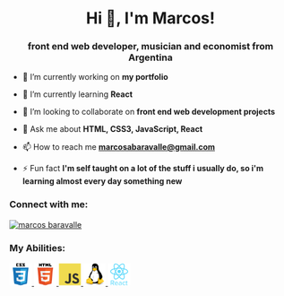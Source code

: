 <h1 align="center">Hi 👋, I'm Marcos!</h1>
<h3 align="center">front end web developer, musician and economist from Argentina</h3>

- 🔭 I’m currently working on **my portfolio**

- 🌱 I’m currently learning **React**

- 👯 I’m looking to collaborate on **front end web development projects**

- 💬 Ask me about **HTML, CSS3, JavaScript, React**

- 📫 How to reach me **marcosabaravalle@gmail.com**

- ⚡ Fun fact **I'm self taught on a lot of the stuff i usually do, so i'm learning almost every day something new**

<h3 align="left">Connect with me:</h3>
<p align="left">
<a href="https://www.linkedin.com/in/marcos-baravalle-644ab4233/" target="_BLANK"><img align="center" src="https://raw.githubusercontent.com/rahuldkjain/github-profile-readme-generator/master/src/images/icons/Social/linked-in-alt.svg" alt="marcos baravalle" height="30" width="40" /></a>
</p>

<h3 align="left">My Abilities: </h3>
<p align="left"> <a href="https://www.w3schools.com/css/" target="_blank" rel="noreferrer"> <img src="https://raw.githubusercontent.com/devicons/devicon/master/icons/css3/css3-original-wordmark.svg" alt="css3" width="40" height="40"/> </a>  <a href="https://www.w3.org/html/" target="_blank" rel="noreferrer"> <img src="https://raw.githubusercontent.com/devicons/devicon/master/icons/html5/html5-original-wordmark.svg" alt="html5" width="40" height="40"/> </a> <a href="https://developer.mozilla.org/en-US/docs/Web/JavaScript" target="_blank" rel="noreferrer"> <img src="https://raw.githubusercontent.com/devicons/devicon/master/icons/javascript/javascript-original.svg" alt="javascript" width="40" height="40"/> </a> <a href="https://www.linux.org/" target="_blank" rel="noreferrer"> <img src="https://raw.githubusercontent.com/devicons/devicon/master/icons/linux/linux-original.svg" alt="linux" width="40" height="40"/> </a> <a href="https://www.mongodb.com/" target="_blank" rel="noreferrer"> <a href="https://reactjs.org/" target="_blank" rel="noreferrer"> <img src="https://raw.githubusercontent.com/devicons/devicon/master/icons/react/react-original-wordmark.svg" alt="react" width="40" height="40"/> </a></p>
